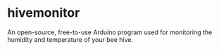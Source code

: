 # hivemonitor
An open-source, free-to-use Arduino program used for monitoring the humidity and temperature of your bee hive.
